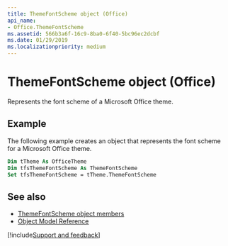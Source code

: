 ```yaml
---
title: ThemeFontScheme object (Office)
api_name:
- Office.ThemeFontScheme
ms.assetid: 566b3a6f-16c9-8ba0-6f40-5bc96ec2dcbf
ms.date: 01/29/2019
ms.localizationpriority: medium
---
```



# ThemeFontScheme object (Office)

Represents the font scheme of a Microsoft Office theme.


## Example

The following example creates an object that represents the font scheme for a Microsoft Office theme. 


```vb
Dim tTheme As OfficeTheme 
Dim tfsThemeFontScheme As ThemeFontScheme 
Set tfsThemeFontScheme = tTheme.ThemeFontScheme 

```


## See also

- [ThemeFontScheme object members](overview/Library-Reference/themefontscheme-members-office.md)
- [Object Model Reference](overview/Library-Reference/reference-object-library-reference-for-office.md)



[!include[Support and feedback](~/includes/feedback-boilerplate.md)]